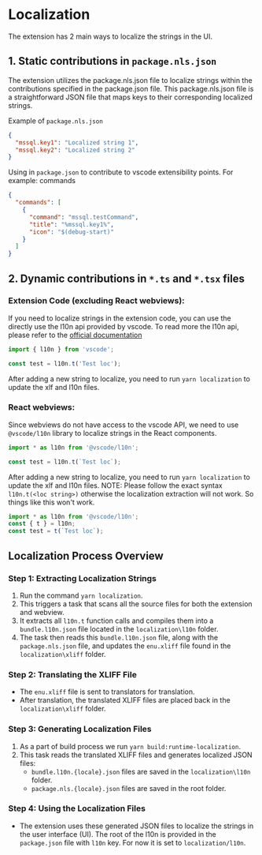 # Localization

The extension has 2 main ways to localize the strings in the UI.

## 1. Static contributions in `package.nls.json`

The extension utilizes the package.nls.json file to localize strings within the contributions specified in the package.json file. This package.nls.json file is a straightforward JSON file that maps keys to their corresponding localized strings.

Example of `package.nls.json`

```json
{
  "mssql.key1": "Localized string 1",
  "mssql.key2": "Localized string 2"
}
```

Using in `package.json` to contribute to vscode extensibility points. For example: commands

```json
{
  "commands": [
    {
      "command": "mssql.testCommand",
      "title": "%mssql.key1%",
      "icon": "$(debug-start)"
    }
  ]
}
```

## 2. Dynamic contributions in `*.ts` and `*.tsx` files

### Extension Code (excluding React webviews):

If you need to localize strings in the extension code, you can use the directly use the l10n api provided by vscode. To read more the l10n api, please refer to the [official documentation](https://code.visualstudio.com/api/references/vscode-api#l10n)

```ts
import { l10n } from 'vscode';

const test = l10n.t('Test loc');
```

After adding a new string to localize, you need to run `yarn localization` to update the xlf and l10n files.


### React webviews:

Since webviews do not have access to the vscode API, we need to use `@vscode/l10n` library to localize strings in the React components.

```ts
import * as l10n from '@vscode/l10n';

const test = l10n.t(`Test loc`);
```

After adding a new string to localize, you need to run `yarn localization` to update the xlf and l10n files.
NOTE: Please follow the exact syntax `l10n.t(<loc string>)` otherwise the localization extraction will not work.
So things like this won't work.
```ts
import * as l10n from '@vscode/l10n';
const { t } = l10n;
const test = t(`Test loc`);
```


## Localization Process Overview

### Step 1: Extracting Localization Strings
1. Run the command `yarn localization`.
2. This triggers a task that scans all the source files for both the extension and webview.
3. It extracts all `l10n.t` function calls and compiles them into a `bundle.l10n.json` file located in the `localization\l10n` folder.
4. The task then reads this `bundle.l10n.json` file, along with the `package.nls.json` file, and updates the `enu.xliff` file found in the `localization\xliff` folder.

### Step 2: Translating the XLIFF File
- The `enu.xliff` file is sent to translators for translation.
- After translation, the translated XLIFF files are placed back in the `localization\xliff` folder.

### Step 3: Generating Localization Files
1. As a part of build process we run `yarn build:runtime-localization`.
2. This task reads the translated XLIFF files and generates localized JSON files:
   - `bundle.l10n.{locale}.json` files are saved in the `localization\l10n` folder.
   - `package.nls.{locale}.json` files are saved in the root folder.

### Step 4: Using the Localization Files
- The extension uses these generated JSON files to localize the strings in the user interface (UI). The root of the l10n is provided in the `package.json` file with `l10n` key. For now it is set to `localization/l10n`.